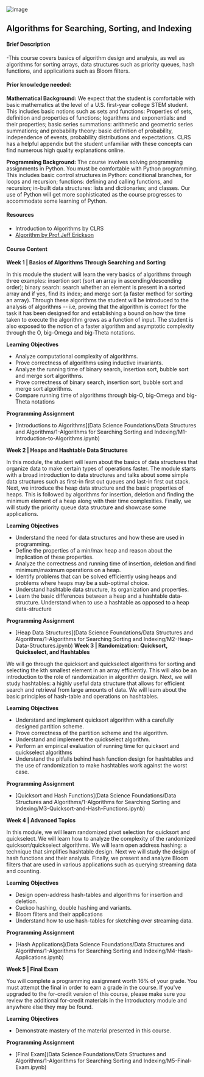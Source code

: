 ![image](https://github.com/laithrasheed/DTSA-5301-Final-Project-NYPD-Shooting-Incidents-Dataset/assets/124019127/95013a6a-f130-41c2-88e5-78204413b2eb)
## Algorithms for Searching, Sorting, and Indexing				
 
#### Brief Description
-This course covers basics of algorithm design and analysis, as well as algorithms for sorting arrays, data structures such as priority queues, hash functions, and applications such as Bloom filters.

#### Prior knowledge needed: 

**Mathematical Background:** 
We expect that the student is comfortable with basic mathematics at the level of a U.S. first-year college STEM student. This includes basic notions such as sets and functions: Properties of sets, definition and properties of functions; logarithms and exponentials: and their properties; basic series summations: arithmetic and geometric series summations; and probability theory: basic definition of probability, independence of events, probability distributions and expectations.  CLRS has a helpful appendix but the student unfamiliar with these concepts can find numerous high quality explanations online.

**Programming Background:** 
The course involves solving programming assignments in Python. You must be comfortable with Python programming. This includes basic control structures in Python: conditional branches, for loops and recursion; functions: defining and calling functions, and recursion; in-built data structures: lists and dictionaries; and classes. Our use of Python will get more sophisticated as the course progresses to accommodate some learning of Python. 


#### Resources
- Introduction to Algorithms by CLRS
- [Algorithm by Prof.Jeff Erickson](https://jeffe.cs.illinois.edu/teaching/algorithms/)

#### Course Content

**Week 1 | Basics of Algorithms Through Searching and Sorting**

In this module the student will learn the very basics of algorithms through three examples: insertion sort (sort an array in ascending/descending order); binary search: search whether an element is present in a sorted array and if yes, find its index; and merge sort (a faster method for sorting an array). Through these algorithms the student will be introduced to the analysis of algorithms -- i.e, proving that the algorithm is correct for the task it has been designed for and establishing a bound on how the time taken to execute the algorithm grows as a function of input. The student is also exposed to the notion of a faster algorithm and asymptotic complexity through the O, big-Omega and big-Theta notations.

**Learning Objectives**
- Analyze computational complexity of algorithms.
- Prove correctness of algorithms using inductive invariants.
- Analyze the running time of binary search, insertion sort, bubble sort and merge sort algorithms.
- Prove correctness of binary search, insertion sort, bubble sort and merge sort algorithms.
- Compare running time of algorithms through big-O, big-Omega and big-Theta notations

**Programming Assignment**
- [Introductions to Algorithms](Data Science Foundations/Data Structures and Algorithms/1-Algorithms for Searching Sorting and Indexing/M1-Introduction-to-Algorithms.ipynb)

**Week 2 | Heaps and Hashtable Data Structures**

In this module, the student will learn about the basics of data structures that organize data to make certain types of operations faster. The module starts with a broad introduction to data structures and talks about some simple data structures such as first-in first out queues and last-in first out stack. Next, we introduce the heap data structure and the basic properties of heaps. This is followed by algorithms for insertion, deletion and finding the minimum element of a heap along with their time complexities. Finally, we will study the priority queue data structure and showcase some applications.

**Learning Objectives**
- Understand the need for data structures and how these are used in programming.
- Define the properties of a min/max heap and reason about the implication of these properties.
- Analyze the correctness and running time of insertion, deletion and find minimum/maximum operations on a heap.
- Identify problems that can be solved efficiently using heaps and problems where heaps may be a sub-optimal choice.
- Understand hashtable data structure, its organization and properties.
- Learn the basic differences between a heap and a hashtable data-structure. Understand when to use a hashtable as opposed to a heap data-structure

**Programming Assignment**
- [Heap Data Structures](Data Science Foundations/Data Structures and Algorithms/1-Algorithms for Searching Sorting and Indexing/M2-Heap-Data-Structures.ipynb)
**Week 3 | Randomization: Quicksort, Quickselect, and Hashtables**

We will go through the quicksort and quickselect algorithms for sorting and selecting the kth smallest element in an array efficiently. This will also be an introduction to the role of randomization in algorithm design. Next, we will study hashtables: a highly useful data structure that allows for efficient search and retrieval from large amounts of data. We will learn about the basic principles of hash-table and operations on hashtables.

**Learning Objectives**
- Understand and implement quicksort algorithm with a carefully designed partition scheme.
- Prove correctness of the partition scheme and the algorithm.
- Understand and implement the quickselect algorithm.
- Perform an empirical evaluation of running time for quicksort and quickselect algorithms
- Understand the pitfalls behind hash function design for hashtables and the use of randomization to make hashtables work against the worst case.

**Programming Assignment**
- [Quicksort and Hash Functions](Data Science Foundations/Data Structures and Algorithms/1-Algorithms for Searching Sorting and Indexing/M3-Quicksort-and-Hash-Functions.ipynb)

**Week 4 | Advanced Topics**

In this module, we will learn randomized pivot selection for quicksort and quickselect. We will learn how to analyze the complexity of the randomized quicksort/quickselect algorithms. We will learn open address hashing: a technique that simplifies hashtable design. Next we will study the design of hash functions and their analysis. Finally, we present and analyze Bloom filters that are used in various applications such as querying streaming data and counting.

**Learning Objectives**
- Design open-address hash-tables and algorithms for insertion and deletion.
- Cuckoo hashing, double hashing and variants.
- Bloom filters and their applications
- Understand how to use hash-tables for sketching over streaming data.

**Programming Assignment**
- [Hash Applications](Data Science Foundations/Data Structures and Algorithms/1-Algorithms for Searching Sorting and Indexing/M4-Hash-Applications.ipynb)

**Week 5 | Final Exam**

You will complete a programming assignment worth 16% of your grade. You must attempt the final in order to earn a grade in the course. If you've upgraded to the for-credit version of this course, please make sure you review the additional for-credit materials in the Introductory module and anywhere else they may be found.

**Learning Objectives**
- Demonstrate mastery of the material presented in this course.

**Programming Assignment**
- [Final Exam](Data Science Foundations/Data Structures and Algorithms/1-Algorithms for Searching Sorting and Indexing/M5-Final-Exam.ipynb)




